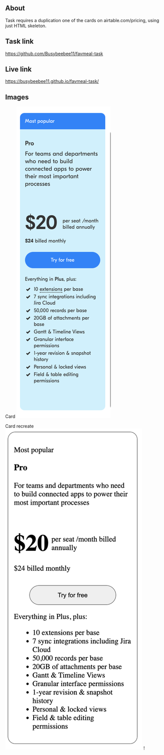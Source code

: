 ## About
Task requires a duplication one of the cards on airtable.com/pricing, using just HTML skeleton.

## Task link
https://github.com/Busybeebee11/favmeal-task

## Live link
https://busybeebee11.github.io/favmeal-task/

## Images
Card
![preview](./aitable-card3.png)

Card recreate
![preview](./airtable-card-recreate.png)
!